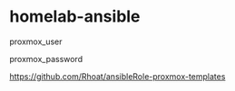 # homelab-ansible



proxmox_user

proxmox_password


https://github.com/Rhoat/ansibleRole-proxmox-templates